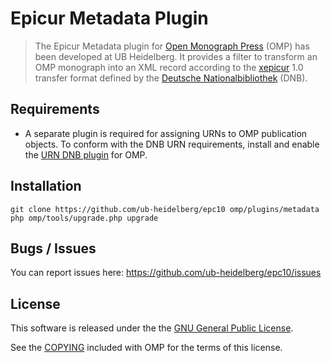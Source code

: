 # Epicur Metadata Plugin

> The Epicur Metadata plugin for [Open Monograph Press][omp] (OMP) has been developed at UB Heidelberg. It provides a filter to transform an OMP monograph into an XML record according to the [xepicur][xepicur] 1.0 transfer format defined by the [Deutsche Nationalbibliothek][dnb] (DNB).

## Requirements

* A separate plugin is required for assigning URNs to OMP publication objects. To conform with the DNB URN requirements, install and enable the [URN DNB plugin][urn_dnb] for OMP.

## Installation

	git clone https://github.com/ub-heidelberg/epc10 omp/plugins/metadata
	php omp/tools/upgrade.php upgrade

## Bugs / Issues

You can report issues here: <https://github.com/ub-heidelberg/epc10/issues>

## License

This software is released under the the [GNU General Public License][gpl-licence].

See the [COPYING][gpl-licence] included with OMP for the terms of this license.

[omp]: https://github.com/pkp/omp
[xepicur]: http://www.persistent-identifier.de/?link=210
[urn_dnb]: https://github.com/ub-heidelberg/urn_dnb
[dnb]: http://www.dnb.de
[gpl-licence]: https://github.com/pkp/omp/blob/master/docs/COPYING
